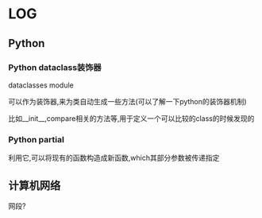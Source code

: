 # LOG

## Python

### Python dataclass装饰器

dataclasses module

可以作为装饰器,来为类自动生成一些方法(可以了解一下python的装饰器机制)

比如__init__,compare相关的方法等,用于定义一个可以比较的class的时候发现的

### Python partial

利用它,可以将现有的函数构造成新函数,which其部分参数被传递指定

## 计算机网络

网段?
